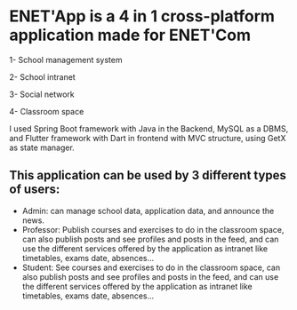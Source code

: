 # ENET'App is a 4 in 1 cross-platform application made for ENET'Com
1- School management system

2- School intranet

3- Social network

4- Classroom space

I used Spring Boot framework with Java in the Backend, MySQL as a DBMS, and Flutter framework with Dart in frontend with MVC structure, using GetX as state manager.

## This application can be used by 3 different types of users:
- Admin: can manage school data, application data, and announce the news.
- Professor: Publish courses and exercises to do in the classroom space, can also publish posts and see profiles and posts in the feed, and can use the different services offered by the application as intranet like timetables, exams date, absences...
- Student: See courses and exercises to do in the classroom space, can also publish posts and see profiles and posts in the feed, and can use the different services offered by the application as intranet like timetables, exams date, absences...
